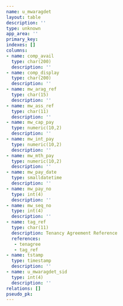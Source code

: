 ```yaml
---
name: u_mwaragdet
layout: table
description: ''
type: unknown
app_area: ''
primary_key: 
indexes: []
columns:
- name: comp_avail
  type: char(200)
  description: ''
- name: comp_display
  type: char(200)
  description: ''
- name: mw_arag_ref
  type: char(15)
  description: ''
- name: mw_ass_ref
  type: char(11)
  description: ''
- name: mw_cap_pay
  type: numeric(10,2)
  description: ''
- name: mw_int_pay
  type: numeric(10,2)
  description: ''
- name: mw_mth_pay
  type: numeric(10,2)
  description: ''
- name: mw_pay_date
  type: smalldatetime
  description: ''
- name: mw_pay_no
  type: int(4)
  description: ''
- name: mw_seq_no
  type: int(4)
  description: ''
- name: tag_ref
  type: char(11)
  description: Tenancy Agreement Reference
  references:
   - tenagree
   - tag_ref
- name: tstamp
  type: timestamp
  description: ''
- name: u_mwaragdet_sid
  type: int(4)
  description: ''
relations: []
pseudo_pk: 
---
```


